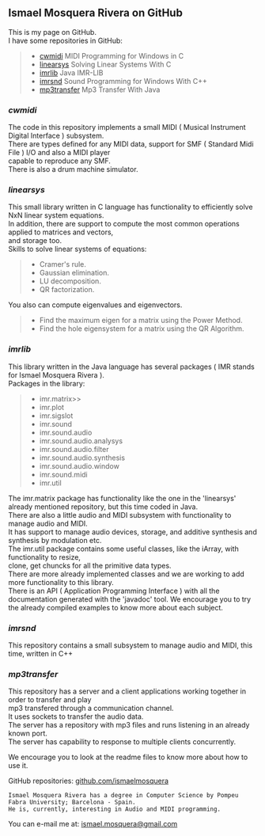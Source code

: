
## Ismael Mosquera Rivera on GitHub   


This is my page on GitHub.  
I have some repositories in GitHub:  
>  
> - [cwmidi](https://github.com/ismaelmosquera/cwmidi/) MIDI Programming for Windows in C  
> - [linearsys](https://github.com/ismaelmosquera/linearsys/) Solving Linear Systems With C  
> - [imrlib](https://github.com/ismaelmosquera/imrlib/) Java IMR-LIB  
> - [imrsnd](https://github.com/ismaelmosquera/imrsnd/) Sound Programming for Windows With C++  
> - [mp3transfer](https://github.com/ismaelmosquera/mp3transfer/) Mp3 Transfer With Java  
>  
  
### *cwmidi*  
  

The code in this repository implements a small MIDI ( Musical Instrument Digital Interface ) subsystem.  
There are types defined for any MIDI data, support for SMF ( Standard Midi File ) I/O and also a MIDI player  
capable to reproduce any SMF.  
There is also a drum machine simulator.  
  
  
### *linearsys*  
  
This small library written in C language has functionality to efficiently solve NxN linear system equations.  
In addition, there are support to compute the most common operations applied to matrices and vectors,  
and storage too.  
Skills to solve linear systems of equations:  
>  
> - Cramer's rule.  
> - Gaussian elimination.  
>  - LU decomposition.  
> - QR factorization.  
>  
  
You also can compute eigenvalues and eigenvectors.  
>  
> - Find the maximum eigen for a matrix using the Power Method.  
> - Find the hole eigensystem for a matrix using  the QR Algorithm.  
>  
  
  
### *imrlib*  
  
This library written in the Java language has several packages ( IMR stands for Ismael Mosquera Rivera ).  
Packages in the library:  
  
>  
> - imr.matrix>>
> - imr.plot  
> - imr.sigslot  
> - imr.sound  
> - imr.sound.audio  
> - imr.sound.audio.analysys  
> - imr.sound.audio.filter  
> - imr.sound.audio.synthesis  
> - imr.sound.audio.window  
> - imr.sound.midi  
> - imr.util  
>  
  
The imr.matrix package has functionality like the one in the 'linearsys' already mentioned repository, but this time coded in Java.  
There are also a little audio and MIDI subsystem with functionality to manage audio and MIDI.  
It has support to manage audio devices, storage, and additive synthesis and synthesis by modulation etc.  
The imr.util package contains some useful classes, like the iArray, with functionality to resize,  
clone, get chuncks for all the primitive data types.  
There are more already implemented classes and we are working to add more functionality to this library.  
There is an API ( Application Programming Interface ) with all the documentation generated with the 'javadoc' tool.
We encourage you to try the already compiled examples to know more about each subject.  
  
  
### *imrsnd*  
  
This repository contains a small subsystem to manage audio and MIDI, this time, written in C++  
  
  
### *mp3transfer*  
  
This repository has a server and a client applications working together in order to transfer and play  
mp3 transfered through a communication channel.  
It uses sockets to transfer the audio data.  
The server has a repository with mp3 files and runs listening in an already known port.  
The server has capability to response to multiple clients concurrently.  
  
We encourage you to look at the readme files to know more about how to use it.  
  
  
GitHub repositories: [github.com/ismaelmosquera](https://github.com/ismaelmosquera/)  
  
    
    Ismael Mosquera Rivera has a degree in Computer Science by Pompeu Fabra University; Barcelona - Spain.  
    He is, currently, interesting in Audio and MIDI programming.  
  
You can e-mail me at: ismael.mosquera@gmail.com  

    
    